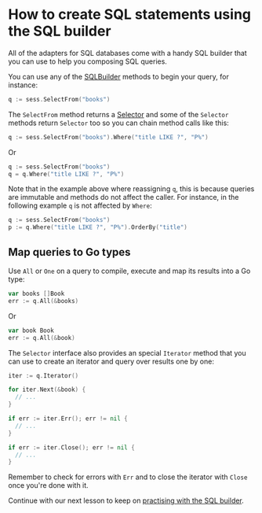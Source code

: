 # How to create SQL statements using the SQL builder

All of the adapters for SQL databases come with a handy SQL builder that you
can use to help you composing SQL queries.

You can use any of the [SQLBuilder][1] methods to begin your query, for
instance:

```go
q := sess.SelectFrom("books")
```

The `SelectFrom` method returns a [Selector][2] and some of the `Selector`
methods return `Selector` too so you can chain method calls like this:

```go
q := sess.SelectFrom("books").Where("title LIKE ?", "P%")
```

Or

```go
q := sess.SelectFrom("books")
q = q.Where("title LIKE ?", "P%")
```

Note that in the example above where reassigning `q`, this is because queries
are immutable and methods do not affect the caller. For instance, in the
following example `q` is not affected by `Where`:

```go
q := sess.SelectFrom("books")
p := q.Where("title LIKE ?", "P%").OrderBy("title")
```

## Map queries to Go types

Use `All` or `One` on a query to compile, execute and map its results into a Go
type:

```go
var books []Book
err := q.All(&books)
```

Or

```go
var book Book
err := q.All(&book)
```

The `Selector` interface also provides an special `Iterator` method that you
can use to create an iterator and query over results one by one:

```go
iter := q.Iterator()

for iter.Next(&book) {
  // ...
}

if err := iter.Err(); err != nil {
  // ...
}

if err := iter.Close(); err != nil {
  // ...
}
```

Remember to check for errors with `Err` and to close the iterator with `Close`
once you're done with it.

Continue with our next lesson to keep on [practising with the SQL
builder](/tour/07).

[1]: https://godoc.org/upper.io/db.v3/lib/sqlbuilder#SQLBuilder
[2]: https://godoc.org/upper.io/db.v3/lib/sqlbuilder#Selector
